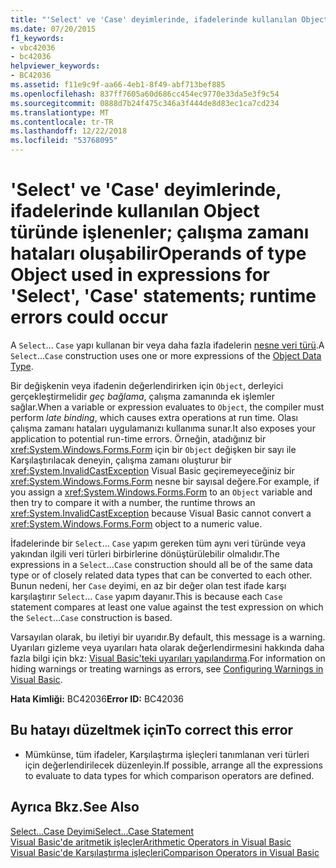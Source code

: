 ```yaml
---
title: "'Select' ve 'Case' deyimlerinde, ifadelerinde kullanılan Object türünde işlenenler; çalışma zamanı hataları oluşabilir"
ms.date: 07/20/2015
f1_keywords:
- vbc42036
- bc42036
helpviewer_keywords:
- BC42036
ms.assetid: f11e9c9f-aa66-4eb1-8f49-abf713bef885
ms.openlocfilehash: 837ff7605a60d686cc454ec9770e33da5e3f9c54
ms.sourcegitcommit: 0888d7b24f475c346a3f444de8d83ec1ca7cd234
ms.translationtype: MT
ms.contentlocale: tr-TR
ms.lasthandoff: 12/22/2018
ms.locfileid: "53768095"
---
```

# <a name="operands-of-type-object-used-in-expressions-for-select-case-statements-runtime-errors-could-occur"></a><span data-ttu-id="15f00-102">'Select' ve 'Case' deyimlerinde, ifadelerinde kullanılan Object türünde işlenenler; çalışma zamanı hataları oluşabilir</span><span class="sxs-lookup"><span data-stu-id="15f00-102">Operands of type Object used in expressions for 'Select', 'Case' statements; runtime errors could occur</span></span>
<span data-ttu-id="15f00-103">A `Select`... `Case` yapı kullanan bir veya daha fazla ifadelerin [nesne veri türü](../../visual-basic/language-reference/data-types/object-data-type.md).</span><span class="sxs-lookup"><span data-stu-id="15f00-103">A `Select`...`Case` construction uses one or more expressions of the [Object Data Type](../../visual-basic/language-reference/data-types/object-data-type.md).</span></span>  
  
 <span data-ttu-id="15f00-104">Bir değişkenin veya ifadenin değerlendirirken için `Object`, derleyici gerçekleştirmelidir *geç bağlama*, çalışma zamanında ek işlemler sağlar.</span><span class="sxs-lookup"><span data-stu-id="15f00-104">When a variable or expression evaluates to `Object`, the compiler must perform *late binding*, which causes extra operations at run time.</span></span> <span data-ttu-id="15f00-105">Olası çalışma zamanı hataları uygulamanızı kullanıma sunar.</span><span class="sxs-lookup"><span data-stu-id="15f00-105">It also exposes your application to potential run-time errors.</span></span> <span data-ttu-id="15f00-106">Örneğin, atadığınız bir <xref:System.Windows.Forms.Form> için bir `Object` değişken bir sayı ile Karşılaştırılacak deneyin, çalışma zamanı oluşturur bir <xref:System.InvalidCastException> Visual Basic geçiremeyeceğiniz bir <xref:System.Windows.Forms.Form> nesne bir sayısal değere.</span><span class="sxs-lookup"><span data-stu-id="15f00-106">For example, if you assign a <xref:System.Windows.Forms.Form> to an `Object` variable and then try to compare it with a number, the runtime throws an <xref:System.InvalidCastException> because Visual Basic cannot convert a <xref:System.Windows.Forms.Form> object to a numeric value.</span></span>  
  
 <span data-ttu-id="15f00-107">İfadelerinde bir `Select`... `Case` yapım gereken tüm aynı veri türünde veya yakından ilgili veri türleri birbirlerine dönüştürülebilir olmalıdır.</span><span class="sxs-lookup"><span data-stu-id="15f00-107">The expressions in a `Select`...`Case` construction should all be of the same data type or of closely related data types that can be converted to each other.</span></span> <span data-ttu-id="15f00-108">Bunun nedeni, her `Case` deyimi, en az bir değer olan test ifade karşı karşılaştırır `Select`... `Case` yapım dayanır.</span><span class="sxs-lookup"><span data-stu-id="15f00-108">This is because each `Case` statement compares at least one value against the test expression on which the `Select`...`Case` construction is based.</span></span>  
  
 <span data-ttu-id="15f00-109">Varsayılan olarak, bu iletiyi bir uyarıdır.</span><span class="sxs-lookup"><span data-stu-id="15f00-109">By default, this message is a warning.</span></span> <span data-ttu-id="15f00-110">Uyarıları gizleme veya uyarıları hata olarak değerlendirmesini hakkında daha fazla bilgi için bkz: [Visual Basic'teki uyarıları yapılandırma](/visualstudio/ide/configuring-warnings-in-visual-basic).</span><span class="sxs-lookup"><span data-stu-id="15f00-110">For information on hiding warnings or treating warnings as errors, see [Configuring Warnings in Visual Basic](/visualstudio/ide/configuring-warnings-in-visual-basic).</span></span>  
  
 <span data-ttu-id="15f00-111">**Hata Kimliği:** BC42036</span><span class="sxs-lookup"><span data-stu-id="15f00-111">**Error ID:** BC42036</span></span>  
  
## <a name="to-correct-this-error"></a><span data-ttu-id="15f00-112">Bu hatayı düzeltmek için</span><span class="sxs-lookup"><span data-stu-id="15f00-112">To correct this error</span></span>  
  
-   <span data-ttu-id="15f00-113">Mümkünse, tüm ifadeler, Karşılaştırma işleçleri tanımlanan veri türleri için değerlendirilecek düzenleyin.</span><span class="sxs-lookup"><span data-stu-id="15f00-113">If possible, arrange all the expressions to evaluate to data types for which comparison operators are defined.</span></span>  
  
## <a name="see-also"></a><span data-ttu-id="15f00-114">Ayrıca Bkz.</span><span class="sxs-lookup"><span data-stu-id="15f00-114">See Also</span></span>  
 [<span data-ttu-id="15f00-115">Select...Case Deyimi</span><span class="sxs-lookup"><span data-stu-id="15f00-115">Select...Case Statement</span></span>](../../visual-basic/language-reference/statements/select-case-statement.md)  
 [<span data-ttu-id="15f00-116">Visual Basic'de aritmetik işleçler</span><span class="sxs-lookup"><span data-stu-id="15f00-116">Arithmetic Operators in Visual Basic</span></span>](../../visual-basic/programming-guide/language-features/operators-and-expressions/arithmetic-operators.md)  
 [<span data-ttu-id="15f00-117">Visual Basic'de Karşılaştırma işleçleri</span><span class="sxs-lookup"><span data-stu-id="15f00-117">Comparison Operators in Visual Basic</span></span>](../../visual-basic/programming-guide/language-features/operators-and-expressions/comparison-operators.md)
